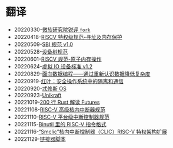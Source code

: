 ﻿# 翻译

- 20220330-[微软研究院锐评 `fork`](/translation/20220330-get-fork-out-of-my-os.md)
- 20220418-[RISCV 特权级规范-寻址及内存保护](/translation/20220418-riscv-priv-addressing-and-memory-protection/doc.md)
- 20220509-[SBI 规范 v1.0](/translation/20220509-riscv-sbi-v1/toc.md)
- 20220528-[设备树规范](/translation/20220528-devicetree/toc.md)
- 20220601-[RISCV 规范-原子内存操作](/translation/20220601-amo.md)
- 20220624-[虚拟 IO 设备标准 v1.2](/translation/20220624-virtio/toc.md)
- 20220829-[面向数据编程——通过重新认识数据降低复杂度](/translation/20220829-dop/toc.md)
- 20220919-[红叶：安全操作系统中的隔离和通信](/translation/20220919-red-leaf.md)
- 20220920-[忒修斯 OS](/translation/20220920-theseus/toc.md)
- 20220923-[Unikraft](/translation/20220923-unikraft.md)
- 20221019-[200 行 Rust 解读 Futures](/translation/20221019-futures-in-200-lines/introduction.md)
- 20221108-[RISC-V 高级核内中断器规范](/translation/20221108-aclint.md)
- 20221110-[RISC-V 平台级中断控制器规范](/translation/20221110-plic/doc.md)
- 20221115-[Binutil 里的 RISC-V 指令格式](/translation/20221115-insn.md)
- 20221116-[“Smclic”核内中断控制器（CLIC）RISC-V 特权架构扩展](/translation/20221116-clic.md)
- 20221129-[链接器脚本](/translation/20221129-linker-script.md)
